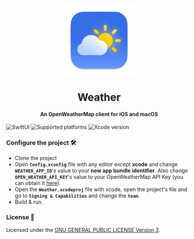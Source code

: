 <p align="center">
  <img src="Shared/Resources/Assets.xcassets/AppIcon.appiconset/icon_512x512@2x@2x.png" height="192">
  <h1 align="center">Weather</h1>
	<h4 align="center">An OpenWeatherMap client for iOS and macOS</h4>
</p>

![SwiftUI](https://img.shields.io/badge/SwiftUI-black?logo=swift)
![Supported platforms](https://img.shields.io/badge/Platforms-iOS%2015.0+%20|%20macOS%2012.0-white?logo=apple)
![Xcode version](https://img.shields.io/badge/Xcode%2013+-black?logo=xcode)

### Configure the project 🛠

- Clone the project
- Open __`Config.xconfig`__ file with any editor except **xcode** and change __`WEATHER_APP_ID`__'s value to your **new app bundle identifier**. Also change __`OPEN_WEATHER_API_KEY`__'s value to your OpenWeatherMap API Key (you can obtain it [here](https://openweathermap.org/api)).
- Open the __`Weather.xcodeproj`__ file with xcode, open the project's file and go to __`Signing & Capabilities`__ and change the __`team`__.
- Build & run.

### License 📝

Licensed under the [GNU GENERAL PUBLIC LICENSE Version 3](https://github.com/Rminsh/Weather/blob/main/LICENSE.md).
